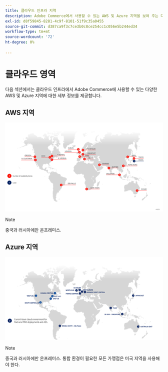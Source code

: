 ```yaml
---
title: 클라우드 인프라 지역
description: Adobe Commerce에서 사용할 수 있는 AWS 및 Azure 지역을 보여 주는 다이어그램을 검토하십시오.
exl-id: d8f59845-8281-4c9f-8101-51f9c35a0455
source-git-commit: d387ca9f3c7ce3b0c8ce254cc1c056e5b244ed34
workflow-type: tm+mt
source-wordcount: '72'
ht-degree: 0%

---
```


# 클라우드 영역

다음 섹션에서는 클라우드 인프라에서 Adobe Commerce에 사용할 수 있는 다양한 AWS 및 Azure 지역에 대한 세부 정보를 제공합니다.

## AWS 지역

![AWS 지역을 보여 주는 다이어그램](../../../assets/playbooks/aws-regions.png)

>[!NOTE]
>
> 중국과 러시아에만 온프레미스.

## Azure 지역

![Azure 지역을 보여 주는 다이어그램](../../../assets/playbooks/azure-regions.png)

>[!NOTE]
>
> 중국과 러시아에만 온프레미스. 통합 환경이 필요한 모든 가맹점은 미국 지역을 사용해야 한다.
